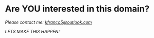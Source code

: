 # **Are YOU interested in this domain?**

*Please contact me: kfranco5@outlook.com*

*LETS MAKE THIS HAPPEN!*

